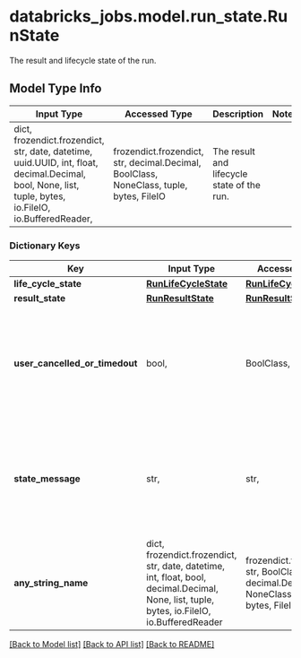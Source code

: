 # databricks_jobs.model.run_state.RunState

The result and lifecycle state of the run.

## Model Type Info
Input Type | Accessed Type | Description | Notes
------------ | ------------- | ------------- | -------------
dict, frozendict.frozendict, str, date, datetime, uuid.UUID, int, float, decimal.Decimal, bool, None, list, tuple, bytes, io.FileIO, io.BufferedReader,  | frozendict.frozendict, str, decimal.Decimal, BoolClass, NoneClass, tuple, bytes, FileIO | The result and lifecycle state of the run. | 

### Dictionary Keys
Key | Input Type | Accessed Type | Description | Notes
------------ | ------------- | ------------- | ------------- | -------------
**life_cycle_state** | [**RunLifeCycleState**](RunLifeCycleState.md) | [**RunLifeCycleState**](RunLifeCycleState.md) |  | [optional] 
**result_state** | [**RunResultState**](RunResultState.md) | [**RunResultState**](RunResultState.md) |  | [optional] 
**user_cancelled_or_timedout** | bool,  | BoolClass,  | Whether a run was canceled manually by a user or by the scheduler because the run timed out. | [optional] 
**state_message** | str,  | str,  | A descriptive message for the current state. This field is unstructured, and its exact format is subject to change. | [optional] 
**any_string_name** | dict, frozendict.frozendict, str, date, datetime, int, float, bool, decimal.Decimal, None, list, tuple, bytes, io.FileIO, io.BufferedReader | frozendict.frozendict, str, BoolClass, decimal.Decimal, NoneClass, tuple, bytes, FileIO | any string name can be used but the value must be the correct type | [optional]

[[Back to Model list]](../../README.md#documentation-for-models) [[Back to API list]](../../README.md#documentation-for-api-endpoints) [[Back to README]](../../README.md)

